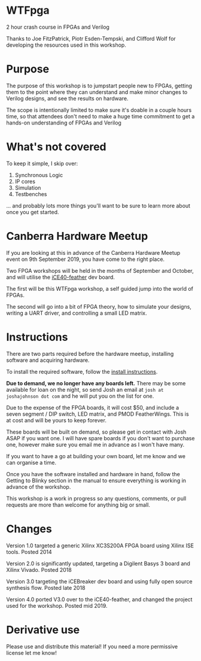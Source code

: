 WTFpga
======
2 hour crash course in FPGAs and Verilog

Thanks to Joe FitzPatrick, Piotr Esden-Tempski, and Clifford Wolf for developing the resources used in this workshop. 

Purpose
=======
The purpose of this workshop is to jumpstart people new to FPGAs, getting them to the point where they can understand and make minor changes to Verilog designs, and see the results on hardware.

The scope is intentionally limited to make sure it's doable in a couple hours time, so that attendees don't need to make a huge time commitment to get a hands-on understanding of FPGAs and Verilog

What's not covered
==================
To keep it simple, I skip over:
1. Synchronous Logic
2. IP cores
3. Simulation
4. Testbenches

... and probably lots more things you'll want to be sure to learn more about once you get started.

Canberra Hardware Meetup
=======================
If you are looking at this in advance of the Canberra Hardware Meetup event on 9th September 2019, you have come to the right place. 

Two FPGA workshops will be held in the months of September and October, and will utilise the [iCE40-feather](https://github.com/joshajohnson/iCE40-feather) dev board. 

The first will be this WTFpga workshop, a self guided jump into the world of FPGAs. 

The second will go into a bit of FPGA theory, how to simulate your designs, writing a UART driver, and controlling a small LED matrix.

Instructions
============
There are two parts required before the hardware meetup, installing software and acquiring hardware. 

To install the required software, follow the [install instructions](install.md).

**Due to demand, we no longer have any boards left.** There may be some available for loan on the night, so send Josh an email at ```josh at joshajohnson dot com``` and he will put you on the list for one.

Due to the expense of the FPGA boards, it will cost $50, and include a seven segment / DIP switch, LED matrix, and PMOD FeatherWings. This is at cost and will be yours to keep forever.

These boards will be built on demand, so please get in contact with Josh ASAP if you want one. I will have spare boards if you don't want to purchase one, however make sure you email me in advance as I won't have many. 

If you want to have a go at building your own board, let me know and we can organise a time. 

Once you have the software installed and hardware in hand, follow the Getting to Blinky section in the manual to ensure everything is working in advance of the workshop. 

This workshop is a work in progress so any questions, comments, or pull requests are more than welcome for anything big or small. 

Changes
=======
Version 1.0 targeted a generic Xilinx XC3S200A FPGA board using Xilinx ISE tools. Posted 2014

Version 2.0 is significantly updated, targeting a Digilent Basys 3 board and Xilinx Vivado. Posted 2018

Version 3.0 targeting the iCEBreaker dev board and using fully open source synthesis flow. Posted late 2018

Version 4.0 ported V3.0 over to the iCE40-feather, and changed the project used for the workshop. Posted mid 2019.

Derivative use
==============
Please use and distribute this material! If you need a more permissive license let me know!
